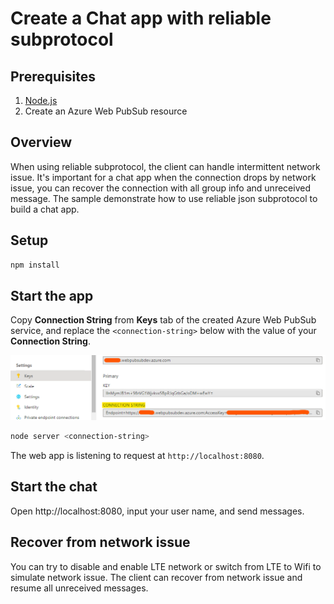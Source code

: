 # Create a Chat app with reliable subprotocol

## Prerequisites

1. [Node.js](https://nodejs.org)
2. Create an Azure Web PubSub resource

## Overview

When using reliable subprotocol, the client can handle intermittent network issue. It's important for a chat app when the connection drops by network issue, you can recover the connection with all group info and unreceived message. The sample demonstrate how to use reliable json subprotocol to build a chat app.

## Setup

```bash
npm install
```

## Start the app

Copy **Connection String** from **Keys** tab of the created Azure Web PubSub service, and replace the `<connection-string>` below with the value of your **Connection String**.

![Connection String](./../../../docs/images/portal_conn.png)

```bash
node server <connection-string>
```

The web app is listening to request at `http://localhost:8080`.


## Start the chat

Open http://localhost:8080, input your user name, and send messages.

## Recover from network issue

You can try to disable and enable LTE network or switch from LTE to Wifi to simulate network issue. The client can recover from network issue and resume all unreceived messages.